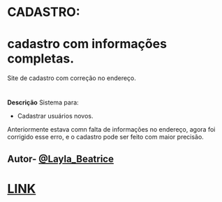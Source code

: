 # CADASTRO:
# cadastro com informações completas.
Site de cadastro com correção no endereço.

#
**Descrição**
Sistema para:
- Cadastrar usuários novos.

Anteriormente estava comn falta de informações no endereço, agora foi corrigido esse erro, e o cadastro pode ser feito com maior precisão.

## Autor- [@Layla_Beatrice](https://www.github.com/laylabtrice)
# [LINK](https:/file:///C:/Users/layla.beatrice/OneDrive%20-%20Grupo%20Marista/web2ano/form-cadrasto/index.html)